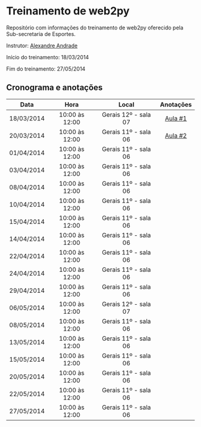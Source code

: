 # Treinamento de web2py

Repositório com informações do treinamento de web2py oferecido pela Sub-secretaria de Esportes.


Instrutor: [Alexandre Andrade](https://github.com/alexandremas)

Início do treinamento: 18/03/2014

Fim do treinamento: 27/05/2014

## Cronograma e anotações

| Data			| Hora				| Local	                 | Anotações 						|
| ------------- |:-----------------:| :---------------------:|:--------------------------------:|
| 18/03/2014	| 10:00 às 12:00	| Gerais 12º - sala 07 	| [Aula #1](aulas/aula_001.md) 		|
| 20/03/2014	| 10:00 às 12:00	| Gerais 11º - sala 06 	| [Aula #2](aulas/aula_002.md) 		|
| 01/04/2014	| 10:00 às 12:00	| Gerais 11º - sala 06 	|									|
| 03/04/2014	| 10:00 às 12:00	| Gerais 11º - sala 06 	|									|
| 08/04/2014	| 10:00 às 12:00	| Gerais 11º - sala 06 	|									|
| 10/04/2014	| 10:00 às 12:00	| Gerais 11º - sala 06 	|									|
| 15/04/2014	| 10:00 às 12:00	| Gerais 11º - sala 06 	|									|
| 14/04/2014	| 10:00 às 12:00	| Gerais 11º - sala 06 	|									|
| 22/04/2014	| 10:00 às 12:00	| Gerais 11º - sala 06 	|									|
| 24/04/2014	| 10:00 às 12:00	| Gerais 11º - sala 06 	|									|
| 29/04/2014	| 10:00 às 12:00	| Gerais 11º - sala 06 	|									|
| 06/05/2014	| 10:00 às 12:00	| Gerais 12º - sala 07 	|									|
| 08/05/2014	| 10:00 às 12:00	| Gerais 11º - sala 06 	|									|
| 13/05/2014	| 10:00 às 12:00	| Gerais 11º - sala 06 	|									|
| 15/05/2014	| 10:00 às 12:00	| Gerais 11º - sala 06 	|									|
| 20/05/2014	| 10:00 às 12:00	| Gerais 11º - sala 06 	|									|
| 22/05/2014	| 10:00 às 12:00	| Gerais 11º - sala 06 	|									|
| 27/05/2014	| 10:00 às 12:00	| Gerais 11º - sala 06 	|									|
